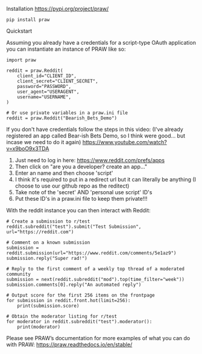 Installation
https://pypi.org/project/praw/

    pip install praw

Quickstart

Assuming you already have a credentials for a script-type OAuth application you can instantiate an instance of PRAW like so:


    import praw
    
    reddit = praw.Reddit(
        client_id="CLIENT_ID",
        client_secret="CLIENT_SECRET",
        password="PASSWORD",
        user_agent="USERAGENT",
        username="USERNAME",
    )

    # Or use private variables in a praw.ini file
    reddit = praw.Reddit("Bearish_Bets_Demo")

If you don't have credentials follow the steps in this video:
(I've already registered an app called Bear-ish Bets Demo, so I think were good... but incase we need to do it again)
https://www.youtube.com/watch?v=x9boO9x3TDA
1. Just need to log in here: https://www.reddit.com/prefs/apps
2. Then click on "are you a developer? create an app..."
3. Enter an name and then choose 'script'
4. I think it's required to put in a redirect url but it can literally be anything (I choose to use our github repo as the reditect)
5. Take note of the 'secret' AND 'personal use script' ID's
6. Put these ID's in a praw.ini file to keep them private!!!

With the reddit instance you can then interact with Reddit:

    # Create a submission to r/test
    reddit.subreddit("test").submit("Test Submission", url="https://reddit.com")
    
    # Comment on a known submission
    submission = reddit.submission(url="https://www.reddit.com/comments/5e1az9")
    submission.reply("Super rad!")
    
    # Reply to the first comment of a weekly top thread of a moderated community
    submission = next(reddit.subreddit("mod").top(time_filter="week"))
    submission.comments[0].reply("An automated reply")
    
    # Output score for the first 256 items on the frontpage
    for submission in reddit.front.hot(limit=256):
        print(submission.score)
    
    # Obtain the moderator listing for r/test
    for moderator in reddit.subreddit("test").moderator():
        print(moderator)


Please see PRAW’s documentation for more examples of what you can do with PRAW:
https://praw.readthedocs.io/en/stable/